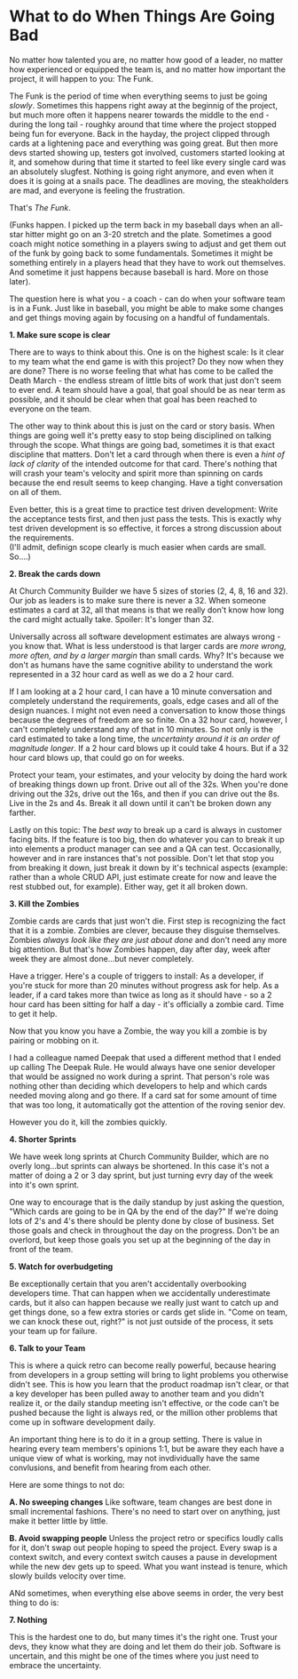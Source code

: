 # What to do When Things Are Going Bad
	
No matter how talented you are, no matter how good of a leader, no matter how experienced or equipped the team is, and no matter how important the project, it will happen to you: The Funk.
	
The Funk is the period of time when everything seems to just be going _slowly_.  Sometimes this happens right away at the beginnig of the project, but much more often it happens nearer towards the middle to the end - during the long tail - roughky around that time where the project stopped being fun for everyone.  Back in the hayday,  the project clipped through cards at a lightening pace and everything was going great. But then more devs started showing up, testers got involved, customers started looking at it, and somehow during that time it started to feel like every single card was an absolutely slugfest.  Nothing is going right anymore, and even when it does it is going at a snails pace.  The deadlines are moving, the steakholders are mad, and everyone is feeling the frustration. 

That's _The Funk_. 
	
(Funks happen.  I picked up the term back in my baseball days when an all-star hitter might go on an 3-20 stretch and the plate. Sometimes a good coach might notice something in a players swing to adjust and get them out of the funk by going back to some fundamentals.  Sometimes it might be something entirely in a players head that they have to work out themselves.  And sometime it just happens because baseball is hard.  More on those later). 
	
The question here is what you - a coach - can do when your software team is in a Funk.  Just like in baseball, you might be able to make some changes and get things moving again by focusing on a handful of fundamentals. 
	
**1. Make sure scope is clear**

There are to ways to think about this. One is on the highest scale: Is it clear to my team what the end game is with this project? Do they now when they are done?  There is no worse feeling that what has come to be called the Death March - the endless stream of little bits of work that just don't seem to ever end.  A team should have a goal, that goal should be as near term as possible, and it should be clear when that goal has been reached to everyone on the team.
	
The other way to think about this is just on the card or story basis.  When things are going well it's pretty easy to stop being disciplined on talking through the scope.  What things are going bad, sometimes it is that exact discipline that matters.  Don't let a card through when there is even a _hint of lack of clarity_ of the intended outcome for that card.  There's nothing that will crash your team's velocity and spirit more than spinning on cards because the end result seems to keep changing. Have a tight conversation on all of them. 

Even better, this is a great time to practice test driven development: Write the acceptance tests first, and then just pass the tests. This is exactly why test driven development is so effective, it forces a strong discussion about the requirements.   
(I'll admit, definign scope clearly is much easier when cards are small.  So....)
	
**2.  Break the cards down**

At Church Community Builder we have 5 sizes of stories (2, 4, 8, 16 and 32).  Our job as leaders is to make sure there is never a 32. When someone estimates a card at 32, all that means is that we really don't know how long the card might actually take. Spoiler: It's longer than 32.
	
Universally across all software development estimates are always wrong - you know that. What is less understood is that larger cards are _more wrong, more often, and by a larger margin_  than small cards. Why? It's because we don't as humans have the same cognitive ability to understand the work represented in a 32 hour card as well as we do a 2 hour card.
	
If I am looking at a 2 hour card,  I can have a 10 minute conversation and completely understand the requirements, goals, edge cases and all of the design nuances. I might not even need a conversation to know those things because the degrees of freedom are so finite.    On a 32 hour card, however,   I can't completely understand any of that in 10 minutes.   So not only is the card estimated to take a long time, the _uncertainty around it is an order of magnitude longer_.   If a 2 hour card blows up it could take 4 hours. But if a 32 hour card blows up, that could go on for weeks.
	
Protect your team, your estimates, and your velocity by doing the hard work of breaking things down up front.  Drive out all of the 32s.  When you're done driving out the 32s, drive out the 16s, and then if you can drive out the 8s.  Live in the 2s and 4s. Break it all down until it can't be broken down any farther.
	
Lastly on this topic: The _best way_  to break up a card is always in customer facing bits. If the feature is too big, then do whatever you can to break it up into elements a product manager can see and a QA can test.  Occasionally, however and in rare instances that's not possible. Don't let that stop you from breaking it down,  just break it down by it's technical aspects  (example:  rather than a whole CRUD API, just estimate create for now and leave the rest stubbed out, for example).  Either way, get it all broken down.
	
**3. Kill the Zombies**

Zombie cards are cards that just won't die.  First step is recognizing the fact that it is a zombie.  Zombies are clever, because they disguise themselves.  Zombies _always look like they are just about done_  and don't need any more big attention.  But that's how Zombies happen, day after day, week after week they are almost done...but never completely.
	
Have a trigger.  Here's a couple of triggers to install:   As a developer, if you're stuck for more than 20 minutes without progress ask for help.  As a leader, if a card takes more than twice as long as it should have - so a 2 hour card has been sitting for half a day - it's officially a zombie card. Time to get it help.   
	
Now that you know you have a Zombie,  the way you kill a zombie is by pairing or mobbing on it.
	
I had a colleague named Deepak that used a different method that I ended up calling The Deepak Rule.  He would always have one senior developer that would be assigned no work during a sprint.  That person's role was nothing other than deciding which developers to help and which cards needed moving along and go there.    If a card sat for some amount of time that was too long, it automatically got the attention of the roving senior dev.
	
However you do it, kill the zombies quickly.
	
**4. Shorter Sprints**

We have week long sprints at Church Community Builder, which are no overly long...but sprints can always be shortened. In this case it's not a matter of doing a 2 or 3 day sprint, but just turning evry day of the week into it's own sprint.
	
One way to encourage that is the daily standup by just asking the question, "Which cards are going to be in QA by the end of the day?" If we're doing lots of 2's and 4's there should be plenty done by close of business.   Set those goals and check in throughout the day on the progress.   Don't be an overlord, but keep those goals you set up at the beginning of the day in front of the team.
	
**5. Watch for overbudgeting**

Be exceptionally certain that you aren't accidentally overbooking developers time. That can happen when we accidentally underestimate cards,  but it also can happen because we really just want to catch up and get things done, so a few extra stories or cards get slide in.  "Come on team, we can knock these out, right?" is not just outside of the process, it sets your team up for failure. 

**6. Talk to your Team**

This is where a quick retro can become really powerful, because hearing from developers in a group setting will bring to light problems you otherwise didn't see.  This is how you learn that the product roadmap isn't clear, or that a key developer has been pulled away to another team and you didn't realize it, or the daily standup meeting isn't effective, or the code can't be pushed because the light is always red, or the million other problems that come up in software development daily.   

An important thing here is to do it in a group setting.  There is value in hearing every team members's opinions 1:1, but be aware they each have a unique view of what is working, may not invdividually have the same convlusions, and benefit from hearing from each other. 

Here are some things to not do:

**A.  No sweeping changes**
Like software, team changes are best done in small incremental fashions.  There's no need to start over on anything, just make it better little by little. 

**B. Avoid swapping people**
Unless the project retro or specifics loudly calls for it, don't swap out people hoping to speed the project. Every swap is a context switch, and every context switch causes a pause in development while the new dev gets up to speed. What you want instead is tenure, which slowly builds velocity over time. 


ANd sometimes, when everything else above seems in order, the very best thing to do is: 

**7. Nothing**

This is the hardest one to do, but many times it's the right one.   Trust your devs, they know what they are doing and let them do their job.  Software is uncertain, and this might be one of the times where you just need to embrace the uncertainty. 




